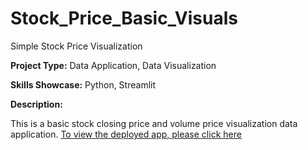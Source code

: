 # Stock_Price_Basic_Visuals
Simple Stock Price Visualization

**Project Type:** Data Application, Data Visualization

**Skills Showcase:** Python, Streamlit

**Description:**

This is a basic stock closing price and volume price visualization data application. [To view the deployed app, please click here](https://share.streamlit.io/ahnaftzr/stock_price_basic_visuals/main/Simple_Stock_Price.py) 
